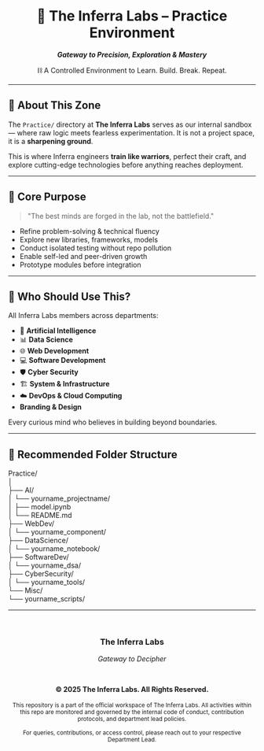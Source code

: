 <h1 align="center">🧪 The Inferra Labs – Practice Environment</h1>
<p align="center"><strong><em>Gateway to Precision, Exploration & Mastery</em></strong></p>
<p align="center">⛓️ A Controlled Environment to Learn. Build. Break. Repeat.</p>

---

## 📍 About This Zone

The `Practice/` directory at **The Inferra Labs** serves as our internal sandbox — where raw logic meets fearless experimentation. It is not a project space, it is a **sharpening ground**.

This is where Inferra engineers **train like warriors**, perfect their craft, and explore cutting-edge technologies before anything reaches deployment.

---

## 🎯 Core Purpose

> "The best minds are forged in the lab, not the battlefield."

- Refine problem-solving & technical fluency  
- Explore new libraries, frameworks, models  
- Conduct isolated testing without repo pollution  
- Enable self-led and peer-driven growth  
- Prototype modules before integration

---

## 🧠 Who Should Use This?

All Inferra Labs members across departments:
- 🧬 **Artificial Intelligence**
- 📊 **Data Science**
- 🌐 **Web Development**
- 💻 **Software Development**
- 🛡️ **Cyber Security**
- 🏗️ **System & Infrastructure**
- ☁️ **DevOps & Cloud Computing**
- **Branding & Design**

Every curious mind who believes in building beyond boundaries.

---

## 🧱 Recommended Folder Structure

Practice/<br>
│<br>
├── AI/ <br>
│      └── yourname_projectname/<br>
│          ├── model.ipynb<br>
│          └── README.md<br>
├── WebDev/<br>
│      └── yourname_component/<br>
├── DataScience/<br>
│      └── yourname_notebook/<br>
├── SoftwareDev/<br>
│      └── yourname_dsa/<br>
├── CyberSecurity/<br>
│      └── yourname_tools/<br>
└── Misc/<br>
       └── yourname_scripts/<br>

---

<br>

<div align="center">

  <h3>The Inferra Labs</h3>
  <p><em>Gateway to Decipher</em></p>

  <br>

  <strong>© 2025 The Inferra Labs. All Rights Reserved.</strong>  
  <br>
  <sub>
    This repository is a part of the official workspace of The Inferra Labs. All activities within this repo are monitored and governed by the internal code of conduct, contribution protocols, and department lead policies.<br><br>
    For queries, contributions, or access control, please reach out to your respective Department Lead.
  </sub>

</div>
